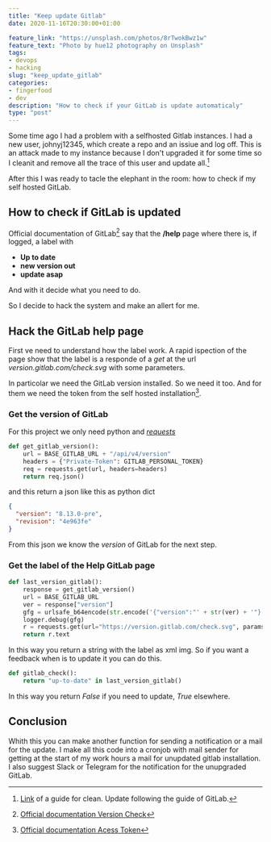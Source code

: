 ```yaml
---
title: "Keep update Gitlab"
date: 2020-11-16T20:30:00+01:00

feature_link: "https://unsplash.com/photos/8rTwokBwz1w"
feature_text: "Photo by hue12 photography on Unsplash"
tags:
- devops
- hacking
slug: "keep_update_gitlab"
categories: 
- fingerfood
- dev
description: "How to check if your GitLab is update automaticaly"
type: "post"
---
```


Some time ago I had a problem with a selfhosted Gitlab instances. I had a new user, johnyj12345, which create a repo and an issiue and log off.
This is an attack made to my instance because I don't upgraded it for some time so I cleanit and remove all the trace of this user and update all.[^1]

After this I was ready to tacle the elephant in the room: how to check if my self hosted GitLab.

## How to check if GitLab is updated

Official documentation of GitLab[^2] say that the __/help__ page where there is, if logged, a label with

* __Up to date__
* __new version out__
* __update asap__

And with it decide what you need to do.

So I decide to hack the system and make an allert for me.

## Hack the GitLab help page

First ve need to understand how the label work.
A rapid ispection of the page show that the label is a responde of a _get_ at the url *version.gitlab.com/check.svg* with some parameters.

In particolar we need the GitLab version installed. So we need it too. And for them we need the token from the self hosted installation[^3]. 

### Get the version of GitLab
For this project we only need python and [_requests_](https://pypi.org/project/requests/)

``` python
def get_gitlab_version():
	url = BASE_GITLAB_URL + "/api/v4/version"
    headers = {"Private-Token": GITLAB_PERSONAL_TOKEN}
    req = requests.get(url, headers=headers)
    return req.json()
```

and this return a json like this as python dict

``` json
{
  "version": "8.13.0-pre",
  "revision": "4e963fe"
}
```

From this json we know the _version_ of GitLab for the next step.

### Get the label of the Help GitLab page

``` python
def last_version_gitlab():
	response = get_gitlab_version()
    url = BASE_GITLAB_URL
    ver = response["version"]
    gfg = urlsafe_b64encode(str.encode('{"version":"' + str(ver) + '"}'))
    logger.debug(gfg)
    r = requests.get(url="https://version.gitlab.com/check.svg", params={'gitlab_info': gfg}, headers={'Referer': url})
	return r.text
```

In this way you return a string with the label as xml img. 
So if you want a feedback when is to update it you can do this.

``` python
def gitlab_check():
	return "up-to-date" in last_version_gitlab()
```

In this way you return _False_ if you need to update, _True_ elsewhere.

## Conclusion

Whith this you can make another function for sending a notification or a mail for the update. 
I make all this code into a cronjob with mail sender for getting at the start of my work hours a mail for unupdated gitlab installation.
I also suggest Slack or Telegram for the notification for the unupgraded GitLab.

[^1]: [Link](https://www.netways.de/blog/2020/07/14/gitlab-johnyj12345-hack/) of a guide for clean. Update following the guide of GitLab.
[^2]: [Official documentation Version Check](https://about.gitlab.com/blog/2015/05/07/version-check/)
[^3]: [Official documentation Acess Token](https://docs.gitlab.com/ee/user/profile/personal_access_tokens.html)
